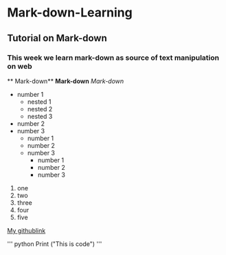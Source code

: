 # Mark-down-Learning
## Tutorial on Mark-down
### This week we learn mark-down as source of text manipulation on web
** Mark-down**
__Mark-down__
_Mark-down_
- number 1
  - nested 1
  - nested 2
  - nested 3
- number 2
- number 3
  * number 1
  * number 2
  * number 3
    + number 1
    + number 2
    + number 3
1. one
2. two
3. three
4. four
5. five


[My githublink](https://github.com/shamsua/)

''' python
Print ("This is code")
'''

